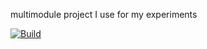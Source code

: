 multimodule project I use for my experiments

[![Build](https://travis-ci.com/zg2pro/springmvc-ejb-keynectis.svg?branch=master)](https://travis-ci.com/zg2pro/springmvc-ejb-keynectis)
